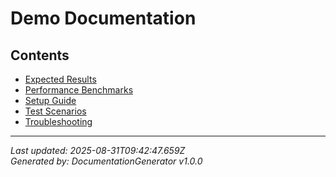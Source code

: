 # Demo Documentation

## Contents

- [Expected Results](./expected-results.md)
- [Performance Benchmarks](./performance-benchmarks.md)
- [Setup Guide](./setup-guide.md)
- [Test Scenarios](./test-scenarios.md)
- [Troubleshooting](./troubleshooting.md)

---

*Last updated: 2025-08-31T09:42:47.659Z*  
*Generated by: DocumentationGenerator v1.0.0*
